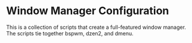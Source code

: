 Window Manager Configuration
===
This is a collection of scripts that create a full-featured window manager. The scripts tie together bspwm, dzen2, and dmenu.
